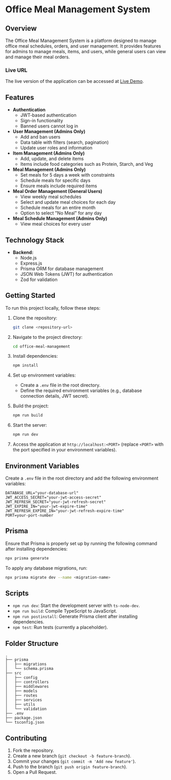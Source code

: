 # Office Meal Management System

## Overview

The Office Meal Management System is a platform designed to manage office meal schedules, orders, and user management. It provides features for admins to manage meals, items, and users, while general users can view and manage their meal orders.

### Live URL

The live version of the application can be accessed at [Live Demo](https://github.com/toushik018/office-meal-management).

## Features

- **Authentication**
  - JWT-based authentication
  - Sign-in functionality
  - Banned users cannot log in
- **User Management (Admins Only)**
  - Add and ban users
  - Data table with filters (search, pagination)
  - Update user roles and information
- **Item Management (Admins Only)**
  - Add, update, and delete items
  - Items include food categories such as Protein, Starch, and Veg
- **Meal Management (Admins Only)**
  - Set meals for 5 days a week with constraints
  - Schedule meals for specific days
  - Ensure meals include required items
- **Meal Order Management (General Users)**
  - View weekly meal schedules
  - Select and update meal choices for each day
  - Schedule meals for an entire month
  - Option to select "No Meal" for any day
- **Meal Schedule Management (Admins Only)**
  - View meal choices for every user

## Technology Stack

- **Backend:**
  - Node.js
  - Express.js
  - Prisma ORM for database management
  - JSON Web Tokens (JWT) for authentication
  - Zod for validation

## Getting Started

To run this project locally, follow these steps:

1. Clone the repository:

   ```sh
   git clone <repository-url>
   ```

2. Navigate to the project directory:

   ```sh
   cd office-meal-management
   ```

3. Install dependencies:

   ```sh
   npm install
   ```

4. Set up environment variables:

   - Create a `.env` file in the root directory.
   - Define the required environment variables (e.g., database connection details, JWT secret).

5. Build the project:

   ```sh
   npm run build
   ```

6. Start the server:

   ```sh
   npm run dev
   ```

7. Access the application at `http://localhost:<PORT>` (replace `<PORT>` with the port specified in your environment variables).

## Environment Variables

Create a `.env` file in the root directory and add the following environment variables:

```
DATABASE_URL="your-database-url"
JWT_ACCESS_SECRET="your-jwt-access-secret"
JWT_REFRESH_SECRET="your-jwt-refresh-secret"
JWT_EXPIRE_IN="your-jwt-expire-time"
JWT_REFRESH_EXPIRE_IN="your-jwt-refresh-expire-time"
PORT=your-port-number
```

## Prisma

Ensure that Prisma is properly set up by running the following command after installing dependencies:

```sh
npx prisma generate
```

To apply any database migrations, run:

```sh
npx prisma migrate dev --name <migration-name>
```

## Scripts

- `npm run dev`: Start the development server with `ts-node-dev`.
- `npm run build`: Compile TypeScript to JavaScript.
- `npm run postinstall`: Generate Prisma client after installing dependencies.
- `npm test`: Run tests (currently a placeholder).

## Folder Structure

```
.
├── prisma
│   ├── migrations
│   └── schema.prisma
├── src
│   ├── config
│   ├── controllers
│   ├── middlewares
│   ├── models
│   ├── routes
│   ├── services
│   ├── utils
│   └── validation
├── .env
├── package.json
└── tsconfig.json
```

## Contributing

1. Fork the repository.
2. Create a new branch (`git checkout -b feature-branch`).
3. Commit your changes (`git commit -m 'Add new feature'`).
4. Push to the branch (`git push origin feature-branch`).
5. Open a Pull Request.


